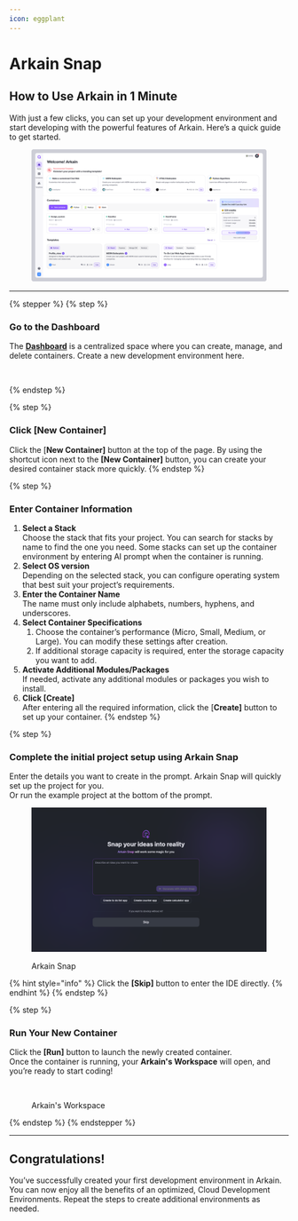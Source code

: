 ```yaml
---
icon: eggplant
---
```


# Arkain Snap

## **How to Use Arkain in 1 Minute**&#x20;

With just a few clicks, you can set up your development environment and start developing with the powerful features of Arkain. Here’s a quick guide to get started.

<figure><img src="../.gitbook/assets/GitHub_01 (2).png" alt=""><figcaption></figcaption></figure>

***



{% stepper %}
{% step %}
### **Go to the Dashboard**

The [**Dashboard**](https://arkain.io/my/dashboard) is a centralized space where you can create, manage, and delete containers. Create a new development environment here.

<figure><img src="../.gitbook/assets/내용 (5).png" alt=""><figcaption></figcaption></figure>
{% endstep %}

{% step %}
### **Click \[New Container]**

Click the \[**New Container]** button at the top of the page. By using the shortcut icon next to the **\[New Container]** button, you can create your desired container stack more quickly.
{% endstep %}

{% step %}
### **Enter Container Information**

1. **Select a Stack**\
   Choose the stack that fits your project. You can search for stacks by name to find the one you need. Some stacks can set up the container environment by entering AI prompt when the container is running.
2. **Select OS version**\
   Depending on the selected stack, you can configure operating system that best suit your project’s requirements.
3. **Enter the Container Name**\
   The name must only include alphabets, numbers, hyphens, and underscores.
4. **Select Container Specifications**
   1. Choose the container’s performance (Micro, Small, Medium, or Large). You can modify these settings after creation.
   2. If additional storage capacity is required, enter the storage capacity you want to add.
5. **Activate Additional Modules/Packages**\
   If needed, activate any additional modules or packages you wish to install.
6. **Click \[Create]**\
   After entering all the required information, click the \[**Create]** button to set up your container.
{% endstep %}

{% step %}
### Complete the initial project setup using Arkain Snap

Enter the details you want to create in the prompt. Arkain Snap will quickly set up the project for you.\
Or run the example project at the bottom of the prompt.

<figure><img src="../.gitbook/assets/image (34).png" alt=""><figcaption><p>Arkain Snap</p></figcaption></figure>

{% hint style="info" %}
Click the **\[Skip]** button to enter the IDE directly.
{% endhint %}
{% endstep %}

{% step %}
### **Run Your New Container**

Click the **\[Run]** button to launch the newly created container.\
Once the container is running, your **Arkain's Workspace** will open, and you’re ready to start coding!

<figure><img src="../.gitbook/assets/내용-2 (1).png" alt=""><figcaption><p>Arkain's Workspace</p></figcaption></figure>
{% endstep %}
{% endstepper %}

***

## **Congratulations!**&#x20;

You’ve successfully created your first development environment in Arkain. You can now enjoy all the benefits of an optimized, Cloud Development Environments. Repeat the steps to create additional environments as needed.
